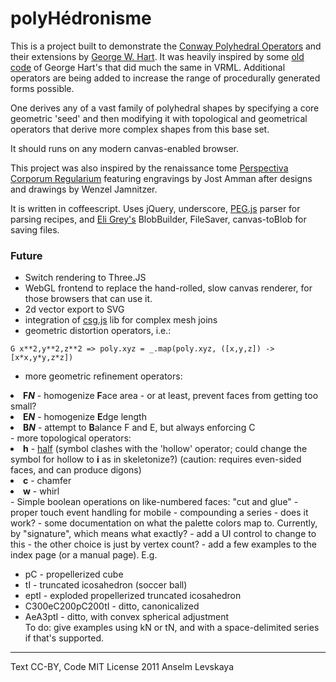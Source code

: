 polyHédronisme
===============

This is a project built to demonstrate the
[Conway Polyhedral Operators][1] and their extensions by
[George W. Hart][2]. It was heavily inspired by some [old code][3] of
George Hart's that did much the same in VRML.  Additional operators
are being added to increase the range of procedurally generated forms
possible.

One derives any of a vast family of polyhedral shapes by specifying a
core geometric 'seed' and then modifying it with topological and
geometrical operators that derive more complex shapes from this base
set.

It should runs on any modern canvas-enabled browser.

This project was also inspired by the renaissance tome
[Perspectiva Corporum Regularium][4] featuring engravings by Jost
Amman after designs and drawings by Wenzel Jamnitzer.

It is written in coffeescript. Uses jQuery, underscore, [PEG.js][5] parser for parsing recipes, and
[Eli Grey's][eli] BlobBuilder, FileSaver, canvas-toBlob for saving files.

### Future
- Switch rendering to Three.JS
- WebGL frontend to replace the hand-rolled, slow canvas renderer, for
  those browsers that can use it.
- 2d vector export to SVG
- integration of [csg.js][6] lib for complex mesh joins
- geometric distortion operators, i.e.:
```
G x**2,y**2,z**2 => poly.xyz = _.map(poly.xyz, ([x,y,z]) -> [x*x,y*y,z*z])
```
- more geometric refinement operators:
<li><b>F<i>N</i></b> - homogenize <b>F</b>ace area - or at least, prevent faces from getting too small?</li>
<li><b>E<i>N</i></b> - homogenize <b>E</b>dge length</li>
<li><b>B<i>N</i></b> - attempt to <b>B</b>alance F and E, but always enforcing C</li>
- more topological operators:
<li><b>h</b> - <a href="https://en.wikipedia.org/wiki/Alternation_%28geometry%29">half</a>
  (symbol clashes with the 'hollow' operator; could change the symbol for hollow to <b>i</b> as in skeletonize?) (caution: requires even-sided faces, and can produce digons)</li>
<li><b>c</b> - chamfer</li>
<li><b>w</b> - whirl</li>
- Simple boolean operations on like-numbered faces: "cut and glue"
- proper touch event handling for mobile
- compounding a series - does it work?
- some documentation on what the palette colors map to. Currently, by "signature",
  which means what exactly?
  - add a UI control to change to this - the other choice is just by vertex count?
- add a few examples to the index page (or a manual page). E.g.
<ul>
  <li>pC - propellerized cube</li>
  <li>tI - truncated icosahedron (soccer ball)</li>
  <li>eptI - exploded propellerized truncated icosahedron</li>
  <li>C300eC200pC200tI - ditto, canonicalized</li>
  <li>AeA3ptI - ditto, with convex spherical adjustment</li>
  To do: give examples using kN or tN, and with a space-delimited series if that's supported.
</ul>

* * *
Text CC-BY, Code MIT License
2011 Anselm Levskaya

[1]: http://en.wikipedia.org/wiki/Conway_polyhedron_notation "Conway Operators"
[2]: http://www.georgehart.com/ "George W. Hart"
[3]: http://www.georgehart.com/virtual-polyhedra/conway_notation.html
[4]: http://bibliodyssey.blogspot.com/2009/08/jamnitzer-perspectiva.html
[5]: http://pegjs.majda.cz/
[6]: https://github.com/evanw/csg.js
[eli]: https://github.com/eligrey
